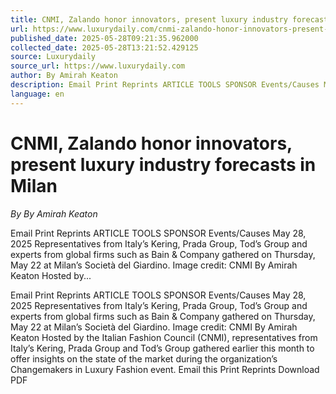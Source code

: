 ```yaml
---
title: CNMI, Zalando honor innovators, present luxury industry forecasts in Milan
url: https://www.luxurydaily.com/cnmi-zalando-honor-innovators-present-luxury-industry-forecasts-in-milan/
published_date: 2025-05-28T09:21:35.962000
collected_date: 2025-05-28T13:21:52.429125
source: Luxurydaily
source_url: https://www.luxurydaily.com
author: By Amirah Keaton
description: Email Print Reprints ARTICLE TOOLS SPONSOR Events/Causes May 28, 2025 Representatives from Italy’s Kering, Prada Group, Tod’s Group and experts from global firms such as Bain &amp; Company gathered on Thursday, May 22 at Milan’s Società del Giardino. Image credit: CNMI By Amirah Keaton Hosted by...
language: en
---
```


# CNMI, Zalando honor innovators, present luxury industry forecasts in Milan

*By By Amirah Keaton*

Email Print Reprints ARTICLE TOOLS SPONSOR Events/Causes May 28, 2025 Representatives from Italy’s Kering, Prada Group, Tod’s Group and experts from global firms such as Bain &amp; Company gathered on Thursday, May 22 at Milan’s Società del Giardino. Image credit: CNMI By Amirah Keaton Hosted by...

Email Print Reprints ARTICLE TOOLS SPONSOR Events/Causes May 28, 2025 Representatives from Italy’s Kering, Prada Group, Tod’s Group and experts from global firms such as Bain &amp; Company gathered on Thursday, May 22 at Milan’s Società del Giardino. Image credit: CNMI By Amirah Keaton Hosted by the Italian Fashion Council (CNMI), representatives from Italy’s Kering, Prada Group and Tod’s Group gathered earlier this month to offer insights on the state of the market during the organization’s Changemakers in Luxury Fashion event. Email this Print Reprints Download PDF